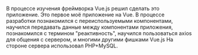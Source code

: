В процессе изучения фреймворка Vue.js решил сделать это приложение. Это первое моё приложение на Vue. В процессе разработки познакомился с переиспользуемыми компонентами, научился передавать данные между компонентами приложения, познакомился с термином "реактивность", научился пользоваться axios для общения с сервером, и многими другими фишками Vue.js На стороне сервера использовал PHP+MySQL. 

